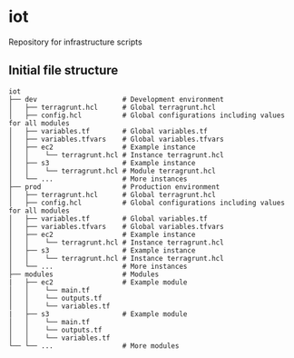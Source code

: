 # iot
Repository for infrastructure scripts

## Initial file structure
    iot
    ├── dev                     # Development environment
    │   ├── terragrunt.hcl      # Global terragrunt.hcl
    │   ├── config.hcl          # Global configurations including values for all modules
    │   ├── variables.tf        # Global variables.tf
    │   ├── variables.tfvars    # Global variables.tfvars
    │   ├── ec2                 # Example instance
    │   │    └── terragrunt.hcl # Instance terragrunt.hcl 
    │   ├── s3                  # Example instance 
    │   │    └── terragrunt.hcl # Module terragrunt.hcl  
    │   └── ...                 # More instances
    ├── prod                    # Production environment
    │   ├── terragrunt.hcl      # Global terragrunt.hcl
    │   ├── config.hcl          # Global configurations including values for all modules
    │   ├── variables.tf        # Global variables.tf
    │   ├── variables.tfvars    # Global variables.tfvars
    │   ├── ec2                 # Example instance
    │   │    └── terragrunt.hcl # Instance terragrunt.hcl 
    │   ├── s3                  # Example instance 
    │   │    └── terragrunt.hcl # Instance terragrunt.hcl  
    │   └── ...                 # More instances
    ├── modules                 # Modules
    |   ├── ec2                 # Example module
    │   │    └── main.tf 
    │   │    └── outputs.tf 
    │   │    └── variables.tf 
    |   ├── s3                  # Example module
    │   │    └── main.tf 
    │   │    └── outputs.tf 
    │   │    └── variables.tf 
    └── └── ...                 # More modules